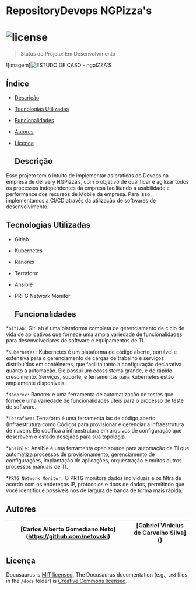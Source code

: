   # RepositoryDevops NGPizza's
  # ![license](https://img.shields.io/badge/licence-MIT-yellow)

> Status do Projeto: Em Desenvolvimento

![imagem]![ESTUDO DE CASO - ngpIZZA'S](https://user-images.githubusercontent.com/128197326/229000155-edd61709-bb34-4ff5-ab5a-287aac708e3c.png)

  ## Índice

* [Descrição](#Descrição)
* [Tecnologias Utilizadas](#Tecnologias-Utilizadas)
* [Funcionalidades](#Funcionalidades)
* [Autores](#Autores)
* [Licença](#Licença)

  ## Descrição

Esse projeto tem o intuito de implementar as praticas do Devops na empresa de delivery NGPizza’s, com o objetivo de qualificar e agilizar todos os processos independentes da empresa facilitando a usabilidade e performance dos recursos de Mobile da empresa. Para isso, implementamos a CI/CD através da utilização de softwares de desenvolvimento.

  ## Tecnologias Utilizadas

* Gitlab
* Kubernetes
* Ranorex
* Terraform
* Ansible
* PRTG Network Monitor

  ## Funcionalidades

*`Gitlab:` GitLab é uma plataforma completa de gerenciamento de ciclo de vida de aplicativos que fornece uma ampla variedade de funcionalidades para desenvolvedores de software e equipamentos de TI.

*`Kubernetes:` Kubernetes é um plataforma de código aberto, portável e extensiva para o gerenciamento de cargas de trabalho e serviços distribuídos em contêineres, que facilita tanto a configuração declarativa quanto a automação. Ele possui um ecossistema grande, e de rápido crescimento. Serviços, suporte, e ferramentas para Kubernetes estão amplamente disponíveis.

*`Ranorex:` Ranorex é uma ferramenta de automatização de testes que fornece uma variedade de funcionalidades úteis para o processo de teste de software.

*`Terraform:` Terraform é uma ferramenta iac de código aberto (Infraestrutura como Código) para provisionar e gerenciar a infraestrutura de nuvem. Ele codifica a infraestrutura em arquivos de configuração que descrevem o estado desejado para sua topologia.

*`Ansible:` Ansible é uma ferramenta open source para automação de TI que automatiza processos de provisionamento, gerenciamento de configurações, implantação de aplicações, orquestração e muitos outros processos manuais de TI.

*`PRTG Network Monitor:` O PRTG monitora dados individuais e os filtra de acordo com os endereços IP, protocolos e tipos de dados, permitindo que você identifique possíveis nós de largura de banda de forma mais rápida.


  ## Autores

  | [Carlos Alberto Gomediano Neto] (https://github.com/netovski) | [Gabriel Vinicius de Carvalho Silva] ()
  | :---: | :---: |
  
  ## Licença

Docusaurus is [MIT licensed](./LICENSE).
The Docusaurus documentation (e.g., `.md` files in the `/docs` folder) is [Creative Commons licensed](./LICENSE-docs).

